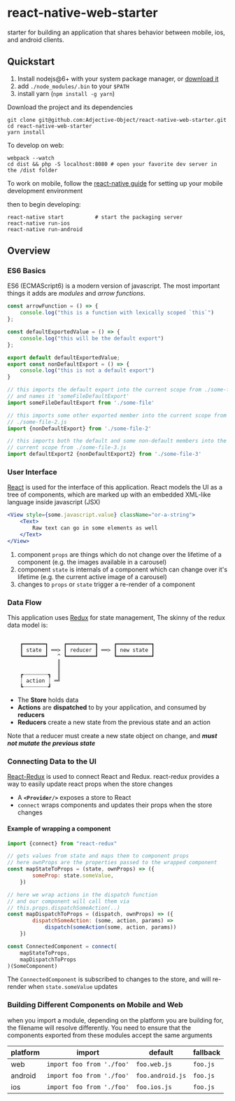 # react-native-web-starter

starter for building an application that shares behavior between
mobile, ios, and android clients.

## Quickstart

1. Install nodejs@6+ with your system package manager, or [download it][node-dl]
2. add `./node_modules/.bin` to your `$PATH`
3. install yarn (`npm install -g yarn`)

Download the project and its dependencies
```shell
git clone git@github.com:Adjective-Object/react-native-web-starter.git
cd react-native-web-starter
yarn install
```

To develop on web:
```shell
webpack --watch
cd dist && php -S localhost:8080 # open your favorite dev server in the /dist folder
```

To work on mobile, follow the [react-native guide][react-native-setup] for setting up your mobile development environment

then to begin developing:

```shell
react-native start          # start the packaging server
react-native run-ios
react-native run-android
```

## Overview

### ES6 Basics

ES6 (ECMAScript6) is a modern version of javascript. The most important things it adds are _modules_ and _arrow functions_.

```javascript
const arrowFunction = () => {
    console.log("this is a function with lexically scoped `this`")
};

const defaultExportedValue = () => {
    console.log("this will be the default export")
};

export default defaultExportedValue;
export const nonDefaultExport = () => {
    console.log("this is not a default export")
}

// this imports the default export into the current scope from ./some-file.js
// and names it 'someFileDefaultExport'
import someFileDefaultExport from './some-file'

// this imports some other exported member into the current scope from
// ./some-file-2.js
import {nonDefaultExport} from './some-file-2'

// this imports both the default and some non-default members into the
// current scope from ./some-file-3.js
import defaultExport2 {nonDefaultExport2} from './some-file-3'

```

### User Interface

[React](https://facebook.github.io/react/) is used for the interface of this application. React models the UI as a tree of components, which are marked up with an embedded XML-like language inside javascript (JSX)

```jsx
<View style={some.javascript.value} className="or-a-string">
    <Text>
        Raw text can go in some elements as well
    </Text>
</View>
```

1. component `props` are things which do not change over the lifetime of a component
  (e.g. the images available in a carousel)
2. component `state` is internals of a component which can change over it's
  lifetime (e.g. the current active image of a carousel)
3. changes to `props` or `state` trigger a re-render of a component

### Data Flow

This application uses [Redux](https://github.com/reactjs/redux) for state management, The skinny of the redux data model is:

```

    ┏━━━━━━━┓     ┏━━━━━━━━━┓     ┏━━━━━━━━━━━┓
    ┃ state ┃ ══> ┃ reducer ┃ ══> ┃ new state ┃
    ┗━━━━━━━┛   ^ ┗━━━━━━━━━┛     ┗━━━━━━━━━━━┛
                ║
                ║
    ┏┈┈┈┈┈┈┈┈┓  ║
    ┊ action ┊ ═╝
    ┗┈┈┈┈┈┈┈┈┛

```

- The **Store** holds data
- **Actions** are **dispatched** to by your application, and consumed by **reducers**
- **Reducers** create a new state from the previous state and an action

Note that a reducer must create a new state object on change, and
_**must not mutate the previous state**_

### Connecting Data to the UI

[React-Redux](https://github.com/reactjs/react-redux) is used to connect
React and Redux. react-redux provides a way to easily update react props when
the store changes

- A **`<Provider/>`** exposes a store to React
- `connect` wraps components and updates their props when the store changes

#### Example of wrapping a component

```javascript
import {connect} from "react-redux"

// gets values from state and maps them to component props
// here ownProps are the properties passed to the wrapped component
const mapStateToProps = (state, ownProps) => ({
        someProp: state.someValue,
    })

// here we wrap actions in the dispatch function
// and our component will call them via
// this.props.dispatchSomeAction(..)
const mapDispatchToProps = (dispatch, ownProps) => ({
        dispatchSomeAction: (some, action, params) =>
            dispatch(someAction(some, action, params))
    })

const ConnectedComponent = connect(
    mapStateToProps,
    mapDispatchToProps
)(SomeComponent)
```

The `ConnectedComponent` is subscribed to changes to the store, and will
re-render when `state.someValue` updates

### Building Different Components on Mobile and Web
when you import a module, depending on the platform you are building for, the
filename will resolve differently. You need to ensure that the components
exported from these modules accept the same arguments

| platform | import                     | default          | fallback   |
| -------- | -------------------------- | ---------------- | ---------- |
| web      | `import foo from './foo'`  | `foo.web.js`     | `foo.js`   |
| android  | `import foo from './foo'`  | `foo.android.js` | `foo.js`   |
| ios      | `import foo from './foo'`  | `foo.ios.js`     | `foo.js`   |

[react-native-setup]: https://facebook.github.io/react-native/docs/getting-started.html
[node-dl]: https://nodejs.org/en/download/
